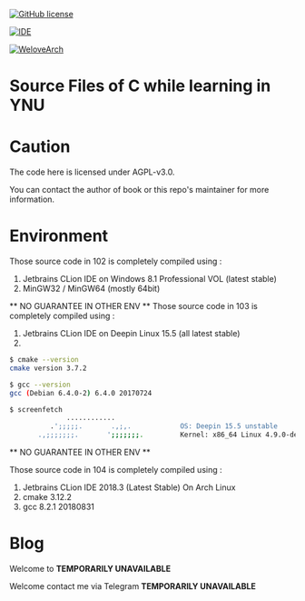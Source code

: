 [![GitHub license](https://img.shields.io/github/license/kmahyyg/learn_cprimer_plus.svg)](https://github.com/kmahyyg/learn_cprimer_plus/blob/master/LICENSE)

[![IDE](https://img.shields.io/badge/Proudly%20Using-JetBrains%20Clion-brightgreen.svg)](https://www.jetbrains.com/clion/)

[![WeloveArch](https://img.shields.io/badge/Proudly%20Using-Arch%20Linux-ff69b4.svg)](https://www.archlinuxcn.org)

# Source Files of C while learning in YNU


# Caution

The code here is licensed under AGPL-v3.0.

You can contact the author of book or this repo's maintainer for more information.

# Environment

Those source code in 102 is completely compiled using :

1. Jetbrains CLion IDE on Windows 8.1 Professional VOL (latest stable)
2. MinGW32 /  MinGW64 (mostly 64bit)

** NO GUARANTEE IN OTHER ENV **
Those source code in 103 is completely compiled using :

1. Jetbrains CLion IDE on Deepin Linux 15.5 (all latest stable)
2. 
```sh
$ cmake --version
cmake version 3.7.2

$ gcc --version
gcc (Debian 6.4.0-2) 6.4.0 20170724

$ screenfetch
              ............                
          .';;;;;.       .,;,.            OS: Deepin 15.5 unstable
       .,;;;;;;;.       ';;;;;;;.         Kernel: x86_64 Linux 4.9.0-deepin13-amd64
```

** NO GUARANTEE IN OTHER ENV **

Those source code in 104 is completely compiled using :

1. Jetbrains CLion IDE 2018.3 (Latest Stable) On Arch Linux
2. cmake 3.12.2
3. gcc 8.2.1 20180831  

# Blog

Welcome to **TEMPORARILY UNAVAILABLE**


Welcome contact me via Telegram  **TEMPORARILY UNAVAILABLE**

